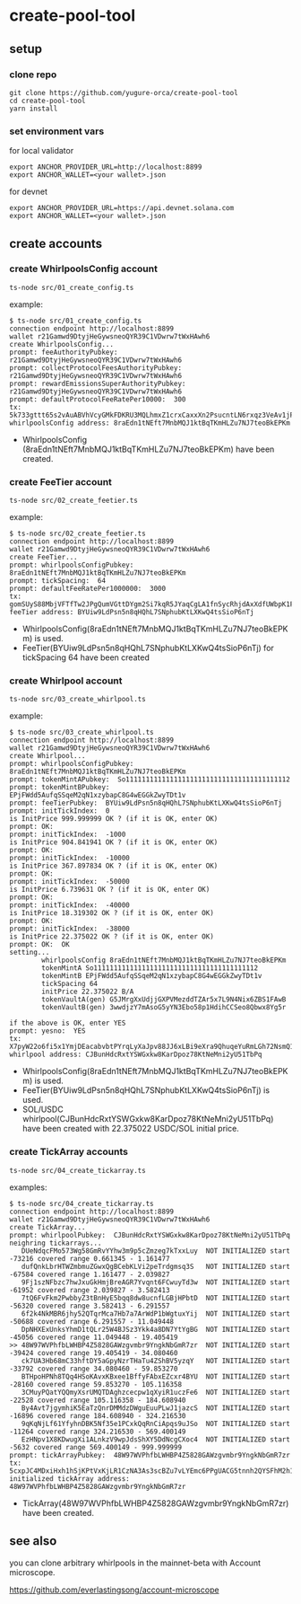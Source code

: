 # create-pool-tool

## setup
### clone repo
```
git clone https://github.com/yugure-orca/create-pool-tool
cd create-pool-tool
yarn install
```

### set environment vars
for local validator
```
export ANCHOR_PROVIDER_URL=http://localhost:8899
export ANCHOR_WALLET=<your wallet>.json
```

for devnet
```
export ANCHOR_PROVIDER_URL=https://api.devnet.solana.com
export ANCHOR_WALLET=<your wallet>.json
```

## create accounts
### create WhirlpoolsConfig account
```
ts-node src/01_create_config.ts
```

example:
```
$ ts-node src/01_create_config.ts 
connection endpoint http://localhost:8899
wallet r21Gamwd9DtyjHeGywsneoQYR39C1VDwrw7tWxHAwh6
create WhirlpoolsConfig...
prompt: feeAuthorityPubkey:  r21Gamwd9DtyjHeGywsneoQYR39C1VDwrw7tWxHAwh6
prompt: collectProtocolFeesAuthorityPubkey:  r21Gamwd9DtyjHeGywsneoQYR39C1VDwrw7tWxHAwh6
prompt: rewardEmissionsSuperAuthorityPubkey:  r21Gamwd9DtyjHeGywsneoQYR39C1VDwrw7tWxHAwh6
prompt: defaultProtocolFeeRatePer10000:  300
tx: 5k733gttt65s2vAuABVhVcyGMkFDKRU3MQLhmxZ1crxCaxxXn2PsucntLN6rxqz3VeAv1jPTxfZoxUbkChbDngzT
whirlpoolsConfig address: 8raEdn1tNEft7MnbMQJ1ktBqTKmHLZu7NJ7teoBkEPKm
```
- WhirlpoolsConfig (8raEdn1tNEft7MnbMQJ1ktBqTKmHLZu7NJ7teoBkEPKm) have been created.

### create FeeTier account
```
ts-node src/02_create_feetier.ts
```

example:
```
$ ts-node src/02_create_feetier.ts 
connection endpoint http://localhost:8899
wallet r21Gamwd9DtyjHeGywsneoQYR39C1VDwrw7tWxHAwh6
create FeeTier...
prompt: whirlpoolsConfigPubkey:  8raEdn1tNEft7MnbMQJ1ktBqTKmHLZu7NJ7teoBkEPKm
prompt: tickSpacing:  64
prompt: defaultFeeRatePer1000000:  3000
tx: gomSUyS88MbjVFTfTw2JPgQumVGttDYgm2Si7kqR5JYaqCgLA1fnSycRhjdAxXdfUWbpK1FZJQxKHgfNJrXgn2h
feeTier address: BYUiw9LdPsn5n8qHQhL7SNphubKtLXKwQ4tsSioP6nTj
```
- WhirlpoolsConfig(8raEdn1tNEft7MnbMQJ1ktBqTKmHLZu7NJ7teoBkEPKm) is used.
- FeeTier(BYUiw9LdPsn5n8qHQhL7SNphubKtLXKwQ4tsSioP6nTj) for tickSpacing 64 have been created

### create Whirlpool account
```
ts-node src/03_create_whirlpool.ts
```

example:
```
$ ts-node src/03_create_whirlpool.ts 
connection endpoint http://localhost:8899
wallet r21Gamwd9DtyjHeGywsneoQYR39C1VDwrw7tWxHAwh6
create Whirlpool...
prompt: whirlpoolsConfigPubkey:  8raEdn1tNEft7MnbMQJ1ktBqTKmHLZu7NJ7teoBkEPKm
prompt: tokenMintAPubkey:  So11111111111111111111111111111111111111112
prompt: tokenMintBPubkey:  EPjFWdd5AufqSSqeM2qN1xzybapC8G4wEGGkZwyTDt1v
prompt: feeTierPubkey:  BYUiw9LdPsn5n8qHQhL7SNphubKtLXKwQ4tsSioP6nTj
prompt: initTickIndex:  0
is InitPrice 999.999999 OK ? (if it is OK, enter OK)
prompt: OK:  
prompt: initTickIndex:  -1000
is InitPrice 904.841941 OK ? (if it is OK, enter OK)
prompt: OK:  
prompt: initTickIndex:  -10000
is InitPrice 367.897834 OK ? (if it is OK, enter OK)
prompt: OK:  
prompt: initTickIndex:  -50000
is InitPrice 6.739631 OK ? (if it is OK, enter OK)
prompt: OK:  
prompt: initTickIndex:  -40000
is InitPrice 18.319302 OK ? (if it is OK, enter OK)
prompt: OK:  
prompt: initTickIndex:  -38000
is InitPrice 22.375022 OK ? (if it is OK, enter OK)
prompt: OK:  OK
setting... 
        whirlpoolsConfig 8raEdn1tNEft7MnbMQJ1ktBqTKmHLZu7NJ7teoBkEPKm 
        tokenMintA So11111111111111111111111111111111111111112 
        tokenMintB EPjFWdd5AufqSSqeM2qN1xzybapC8G4wEGGkZwyTDt1v 
        tickSpacing 64 
        initPrice 22.375022 B/A 
        tokenVaultA(gen) G5JMrgXxUdjjGXPVMezddTZAr5x7L9N4Nix6ZBS1FAwB 
        tokenVaultB(gen) 3wwdjzY7mAsoG5yYN3Ebo58p1HdihCCSeo8Qbwx8Yg5r

if the above is OK, enter YES
prompt: yesno:  YES
tx: X7pyW22o6fi5x1YmjDEacabvbtPYrqLyXaJpv88JJ6xLBi9eXra9QhuqeYuRmLGh72NsmQ11Kf8YCe3rPzqcc9r
whirlpool address: CJBunHdcRxtYSWGxkw8KarDpoz78KtNeMni2yU51TbPq
```
- WhirlpoolsConfig(8raEdn1tNEft7MnbMQJ1ktBqTKmHLZu7NJ7teoBkEPKm) is used.
- FeeTier(BYUiw9LdPsn5n8qHQhL7SNphubKtLXKwQ4tsSioP6nTj) is used.
- SOL/USDC whirlpool(CJBunHdcRxtYSWGxkw8KarDpoz78KtNeMni2yU51TbPq) have been created with 22.375022 USDC/SOL initial price.

### create TickArray accounts
```
ts-node src/04_create_tickarray.ts
```

examples:
```
$ ts-node src/04_create_tickarray.ts 
connection endpoint http://localhost:8899
wallet r21Gamwd9DtyjHeGywsneoQYR39C1VDwrw7tWxHAwh6
create TickArray...
prompt: whirlpoolPubkey:  CJBunHdcRxtYSWGxkw8KarDpoz78KtNeMni2yU51TbPq
neighring tickarrays...
   DUeNdqcFMo573Wg58GmRvYYhw3m9p5cZmzeg7kTxxLuy  NOT INITIALIZED start     -73216 covered range 0.661345 - 1.161477
   dufQnkLbrHTWZmbmuZGwxQgBCebKLVi2peTrdgmsq3S   NOT INITIALIZED start     -67584 covered range 1.161477 - 2.039827
   9Fj1szNFbzc7hwJxuGkHmjBreAGR7Yvqnt6FCwuyTd3w  NOT INITIALIZED start     -61952 covered range 2.039827 - 3.582413
   7tQ6FvFkm2PwbbyZ3tBnHyE5bqq8dw8ucnfLGBjHPbtD  NOT INITIALIZED start     -56320 covered range 3.582413 - 6.291557
   6f2k4NkMBR6jhy52QTqrMca7Hb7a7ArWdP1bWgtuxYij  NOT INITIALIZED start     -50688 covered range 6.291557 - 11.049448
   DpNHXExUnksYhmD1tQLr25W4BJSz3Ykk4a8DN7YtYgBG  NOT INITIALIZED start     -45056 covered range 11.049448 - 19.405419
>> 48W97WVPhfbLWHBP4Z5828GAWzgvmbr9YngkNbGmR7zr  NOT INITIALIZED start     -39424 covered range 19.405419 - 34.080460
   ck7UA3Hb68mC33hftDY5aGpyNzrTHaTu4ZShBV5yzqY   NOT INITIALIZED start     -33792 covered range 34.080460 - 59.853270
   BTHpoHPNh8TQq4HSoKAvxKBxee1BffyFAbxEZcxr4BYU  NOT INITIALIZED start     -28160 covered range 59.853270 - 105.116358
   3CMuyPQatYQQmyXsrUMQTDAghzcecpw1qXyiR1uczFe6  NOT INITIALIZED start     -22528 covered range 105.116358 - 184.608940
   By4Avt7jgymhiK5EaTzQnrDMMdzDWguEuuPLwJ1jazcS  NOT INITIALIZED start     -16896 covered range 184.608940 - 324.216530
   9qKqNjLf61YfyhnDBK5Nf35e1PCxkQqRnCiApqs9uJSo  NOT INITIALIZED start     -11264 covered range 324.216530 - 569.400149
   EzHNpv1X8KDwugXi1ALnkzV9wpJdsShXY5DdNcgCXoc4  NOT INITIALIZED start      -5632 covered range 569.400149 - 999.999999
prompt: tickArrayPubkey:  48W97WVPhfbLWHBP4Z5828GAWzgvmbr9YngkNbGmR7zr
tx: 5cxpJC4MDxiHxh1hSjKPtVxKjLR1CzNA3As3scBZu7vLYEmc6PPgUACG5tnnh2QYSFhM2h1nCkt6Ao5PRhq5G6b1
initialized tickArray address: 48W97WVPhfbLWHBP4Z5828GAWzgvmbr9YngkNbGmR7zr
```
- TickArray(48W97WVPhfbLWHBP4Z5828GAWzgvmbr9YngkNbGmR7zr) have been created.

## see also
you can clone arbitrary whirlpools in the mainnet-beta with Account microscope.

https://github.com/everlastingsong/account-microscope
